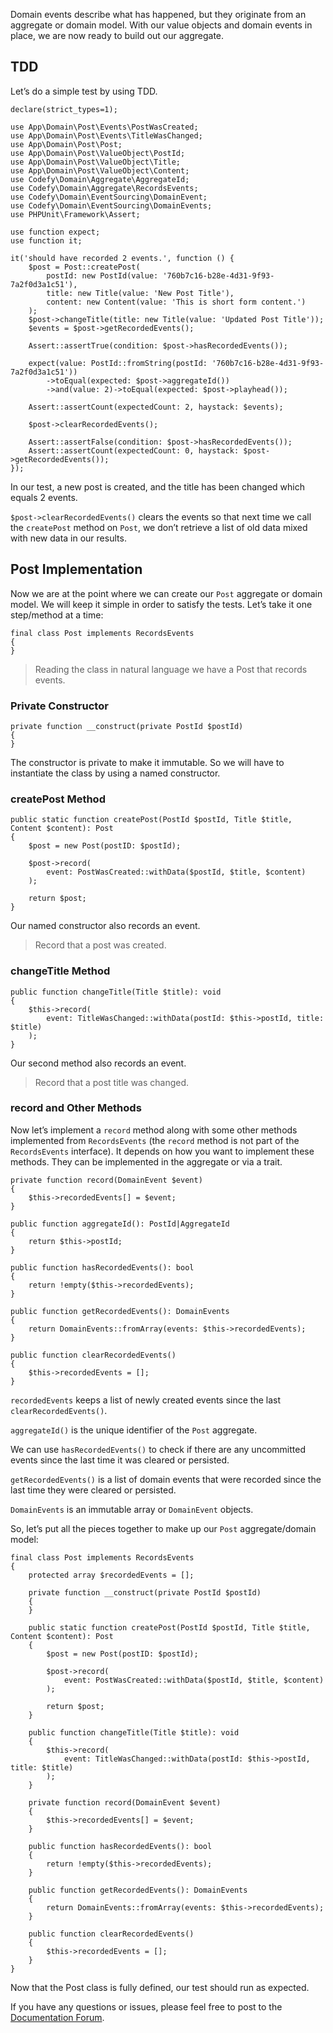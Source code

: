 Domain events describe what has happened, but they originate from an aggregate or domain model. With our value objects 
and domain events in place, we are now ready to build out our aggregate.

TDD
---

Let’s do a simple test by using TDD.

    declare(strict_types=1);
    
    use App\Domain\Post\Events\PostWasCreated;
    use App\Domain\Post\Events\TitleWasChanged;
    use App\Domain\Post\Post;
    use App\Domain\Post\ValueObject\PostId;
    use App\Domain\Post\ValueObject\Title;
    use App\Domain\Post\ValueObject\Content;
    use Codefy\Domain\Aggregate\AggregateId;
    use Codefy\Domain\Aggregate\RecordsEvents;
    use Codefy\Domain\EventSourcing\DomainEvent;
    use Codefy\Domain\EventSourcing\DomainEvents;
    use PHPUnit\Framework\Assert;
    
    use function expect;
    use function it;
    
    it('should have recorded 2 events.', function () {
        $post = Post::createPost(
            postId: new PostId(value: '760b7c16-b28e-4d31-9f93-7a2f0d3a1c51'),
            title: new Title(value: 'New Post Title'),
            content: new Content(value: 'This is short form content.')
        );
        $post->changeTitle(title: new Title(value: 'Updated Post Title'));
        $events = $post->getRecordedEvents();
    
        Assert::assertTrue(condition: $post->hasRecordedEvents());
    
        expect(value: PostId::fromString(postId: '760b7c16-b28e-4d31-9f93-7a2f0d3a1c51'))
            ->toEqual(expected: $post->aggregateId())
            ->and(value: 2)->toEqual(expected: $post->playhead());
    
        Assert::assertCount(expectedCount: 2, haystack: $events);
    
        $post->clearRecordedEvents();
    
        Assert::assertFalse(condition: $post->hasRecordedEvents());
        Assert::assertCount(expectedCount: 0, haystack: $post->getRecordedEvents());
    });

In our test, a new post is created, and the title has been changed which equals 2 events.

`$post->clearRecordedEvents()` clears the events so that next time we call the `createPost` method on `Post`, we don’t 
retrieve a list of old data mixed with new data in our results.

Post Implementation
-------------------

Now we are at the point where we can create our `Post` aggregate or domain model. We will keep it simple in order to 
satisfy the tests. Let’s take it one step/method at a time:

    final class Post implements RecordsEvents
    {
    }

> Reading the class in natural language we have a Post that records events.

### Private Constructor

    private function __construct(private PostId $postId)
    {
    }

The constructor is private to make it immutable. So we will have to instantiate the class by using a named constructor.

### createPost Method

    public static function createPost(PostId $postId, Title $title, Content $content): Post
    {
        $post = new Post(postID: $postId);

        $post->record(
            event: PostWasCreated::withData($postId, $title, $content)
        );

        return $post;
    }

Our named constructor also records an event.

> Record that a post was created.

### changeTitle Method

    public function changeTitle(Title $title): void
    {
        $this->record(
            event: TitleWasChanged::withData(postId: $this->postId, title: $title)
        );
    }

Our second method also records an event.

> Record that a post title was changed.

### record and Other Methods

Now let’s implement a `record` method along with some other methods implemented from `RecordsEvents` (the `record` 
method is not part of the `RecordsEvents` interface). It depends on how you want to implement these methods. They can 
be implemented in the aggregate or via a trait.

    private function record(DomainEvent $event)
    {
        $this->recordedEvents[] = $event;
    }

    public function aggregateId(): PostId|AggregateId
    {
        return $this->postId;
    }

    public function hasRecordedEvents(): bool
    {
        return !empty($this->recordedEvents);
    }

    public function getRecordedEvents(): DomainEvents
    {
        return DomainEvents::fromArray(events: $this->recordedEvents);
    }

    public function clearRecordedEvents()
    {
        $this->recordedEvents = [];
    }

`recordedEvents` keeps a list of newly created events since the last `clearRecordedEvents()`.

`aggregateId()` is the unique identifier of the `Post` aggregate.

We can use `hasRecordedEvents()` to check if there are any uncommitted events since the last time it was cleared or persisted.

`getRecordedEvents()` is a list of domain events that were recorded since the last time they were cleared or persisted.

`DomainEvents` is an immutable array or `DomainEvent` objects.

So, let’s put all the pieces together to make up our `Post` aggregate/domain model:

    final class Post implements RecordsEvents
    {
        protected array $recordedEvents = [];
    
        private function __construct(private PostId $postId)
        {
        }
    
        public static function createPost(PostId $postId, Title $title, Content $content): Post
        {
            $post = new Post(postID: $postId);
    
            $post->record(
                event: PostWasCreated::withData($postId, $title, $content)
            );
    
            return $post;
        }
    
        public function changeTitle(Title $title): void
        {
            $this->record(
                event: TitleWasChanged::withData(postId: $this->postId, title: $title)
            );
        }
    
        private function record(DomainEvent $event)
        {
            $this->recordedEvents[] = $event;
        }
    
        public function hasRecordedEvents(): bool
        {
            return !empty($this->recordedEvents);
        }
    
        public function getRecordedEvents(): DomainEvents
        {
            return DomainEvents::fromArray(events: $this->recordedEvents);
        }
    
        public function clearRecordedEvents()
        {
            $this->recordedEvents = [];
        }
    }

Now that the Post class is fully defined, our test should run as expected.

If you have any questions or issues, please feel free to post to the [Documentation Forum](https://codefyphp.com/community/documentation/).